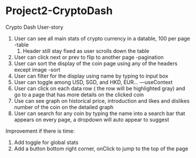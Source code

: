 # Project2-CryptoDash

Crypto Dash User-story

1. User can see all main stats of crypto currency in a datable, 100 per page -table
    1. Header still stay fixed as user scrolls down the table
2. User can click next or prev to flip to another page  -pagination
3. User can sort the display of the coin page using any of the headers except image -sort
4. User can filter for the display using name by typing to input box
5. User can toggle among USD, SGD, and HKD, EUR… —useContext
6. User can click on each data row ( the row will be highlighted gray) and go to a page that  has more details on the clicked coin
7. Use can see graph on historical price, introduction and likes and dislikes number of the coin on the detailed graph
8. User can search for any coin by typing the name into a search bar that appears on every page, a dropdown will auto appear to suggest


Improvement if there is time:
1. Add toggle for global stats
2. Add a button bottom right corner, onClick to jump to the top of the page

